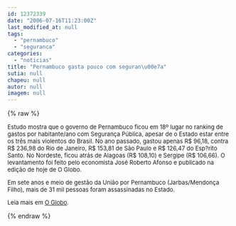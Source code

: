 ```yaml
---
id: 12372339
date: "2006-07-16T11:23:00Z"
last_modified_at: null
tags:
  - "pernambuco"
  - "seguranca"
categories:
  - "noticias"
title: "Pernambuco gasta pouco com seguran\u00e7a"
sutia: null
chapeu: null
autor: null
imagem: null
---
```

{% raw %}
<p><P class=MsoNormal style=\"MARGIN: 5pt 0cm; mso-pagination: none; mso-layout-grid-align: none\"></P><FONT size=2></p>
<p><P>Estudo mostra que o governo de Pernambuco ficou em 18º lugar no ranking de gastos por habitante/ano com Segurança Pública, apesar de o Estado estar entre os três mais violentos do Brasil. No ano passado, gastou apenas R$ 96,18, contra R$ 236,98 do Rio de Janeiro, R$ 153,81 de São Paulo e R$ 126,47 do Esp?rito Santo. No Nordeste, ficou atrás de Alagoas (R$ 108,10) e Sergipe (R$ 106,66). O levantamento foi feito pelo economista José Roberto Afonso e publicado na edição de hoje de O Globo.</P></p>
<p><P>Em sete anos e meio de gestão da União por Pernambuco (Jarbas/Mendonça Filho), mais de 31 mil pessoas foram assassinadas no Estado.</P></p>
<p><P>Leia mais em <A href=\"https://oglobo.globo.com/jornal/pais/284880956.asp\">O Globo</A>.</P></FONT> </p>
{% endraw %}